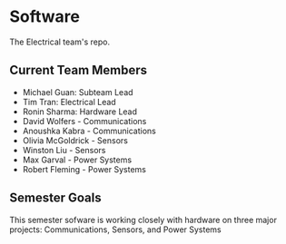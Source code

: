 # Software
The Electrical team's repo.

## Current Team Members
* Michael Guan: Subteam Lead
* Tim Tran: Electrical Lead
* Ronin Sharma: Hardware Lead
* David Wolfers - Communications
* Anoushka Kabra - Communications
* Olivia McGoldrick - Sensors
* Winston Liu - Sensors
* Max Garval - Power Systems
* Robert Fleming - Power Systems


## Semester Goals


This semester sofware is working closely with hardware on three major projects: Communications, Sensors, and Power Systems




